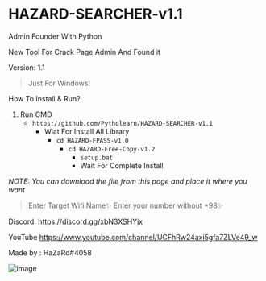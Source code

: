 # HAZARD-SEARCHER-v1.1
Admin Founder With Python 


New Tool For Crack Page Admin And Found it

Version: 1.1

>Just For Windows!

How To Install & Run?

1. Run CMD
   - ```https://github.com/Pytholearn/HAZARD-SEARCHER-v1.1```
     - Wiat For Install All Library
        - ```cd HAZARD-FPASS-v1.0 ```
           -  ```cd HAZARD-Free-Copy-v1.2 ```
              - ```setup.bat ```
              - Wait For Complete Install

*NOTE: You can download the file from this page and place it where you want*

>Enter Target Wifi Name✨
>Enter your number without +98✨

Discord: https://discord.gg/xbN3XSHYjx

YouTube https://www.youtube.com/channel/UCFhRw24axi5gfa7ZLVe49_w

Made by : HaZaRd#4058


![image](https://github.com/Pytholearn/FPASS/assets/109828387/a33bf369-5a7f-45b4-bde7-7a600780ea83)
